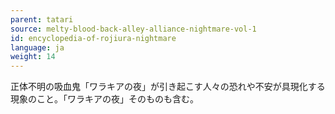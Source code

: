 ```yaml
---
parent: tatari
source: melty-blood-back-alley-alliance-nightmare-vol-1
id: encyclopedia-of-rojiura-nightmare
language: ja
weight: 14
---
```


正体不明の吸血鬼「ワラキアの夜」が引き起こす人々の恐れや不安が具現化する現象のこと。「ワラキアの夜」そのものも含む。
